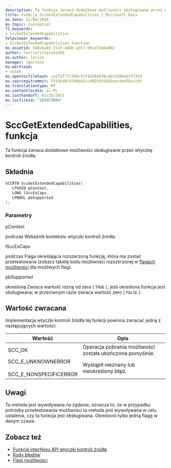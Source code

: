 ```yaml
---
description: Ta funkcja zwraca dodatkowe możliwości obsługiwane przez wtyczkę kontroli źródła.
title: Funkcja SccGetExtendedCapabilities | Microsoft Docs
ms.date: 11/04/2016
ms.topic: conceptual
f1_keywords:
- SccGetExtendedCapabilities
helpviewer_keywords:
- SccGetExtendedCapabilities function
ms.assetid: 588c6a92-2147-4d8b-a357-96ca7da0a092
author: leslierichardson95
ms.author: lerich
manager: jmartens
ms.workload:
- vssdk
ms.openlocfilehash: ca2f2f77c586c5c71658a8f0cab32385eb3f73d3
ms.sourcegitcommit: f2916d8fd296b92cc402597d1d1eecda4f6cccbf
ms.translationtype: MT
ms.contentlocale: pl-PL
ms.lasthandoff: 03/25/2021
ms.locfileid: "105073004"
---
```

# <a name="sccgetextendedcapabilities-function"></a>SccGetExtendedCapabilities, funkcja
Ta funkcja zwraca dodatkowe możliwości obsługiwane przez wtyczkę kontroli źródła.

## <a name="syntax"></a>Składnia

```cpp
SCCRTN SccGetExtendedCapabilities(
   LPVOID pContext,
   LONG lSccExCaps,
   LPBOOL pbSupported
);
```

### <a name="parameters"></a>Parametry
 pContext

podczas Wskaźnik kontekstu wtyczki kontroli źródła.

 lSccExCaps

podczas Flaga określająca rozszerzoną funkcję, która ma zostać przetestowana (zobacz tabelę kodu możliwości rozszerzonej w [flagach możliwości](../extensibility/capability-flags.md) dla możliwych flag).

 pbSupported

określoną Zwraca wartość różną od zera ( `TRUE` ), jeśli określona funkcja jest obsługiwana; w przeciwnym razie zwraca wartość zero ( `FALSE` ).

## <a name="return-value"></a>Wartość zwracana
 Implementacja wtyczki kontroli źródła tej funkcji powinna zwracać jedną z następujących wartości:

|Wartość|Opis|
|-----------|-----------------|
|SCC_OK|Operacja pobrania możliwości została ukończona pomyślnie.|
|SCC_E_UNKNOWNERROR<br /><br /> SCC_E_NONSPECIFICERROR|Wystąpił nieznany lub nieokreślony błąd.|

## <a name="remarks"></a>Uwagi
 Ta metoda jest wywoływana na żądanie; oznacza to, że w przypadku potrzeby przetestowania możliwości ta metoda jest wywoływana w celu ustalenia, czy ta funkcja jest obsługiwana. Określono tylko jedną flagę w danym czasie.

## <a name="see-also"></a>Zobacz też
- [Funkcje interfejsu API wtyczki kontroli źródła](../extensibility/source-control-plug-in-api-functions.md)
- [Kody błędów](../extensibility/error-codes.md)
- [Flagi możliwości](../extensibility/capability-flags.md)
